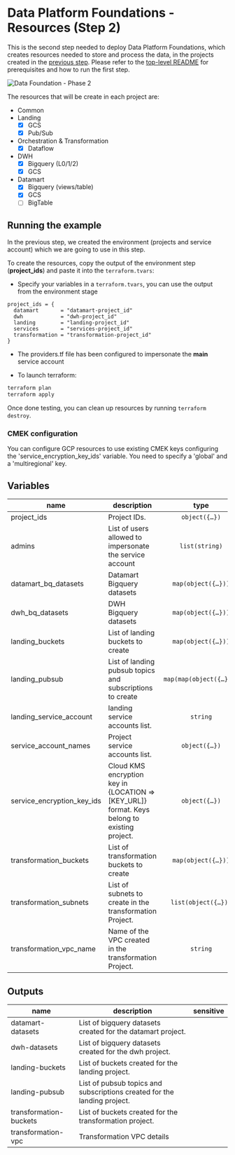 # Data Platform Foundations - Resources (Step 2)

This is the second step needed to deploy Data Platform Foundations, which creates resources needed to store and process the data, in the projects created in the [previous step](./../environment/). Please refer to the [top-level README](../README.md) for prerequisites and how to run the first step.

![Data Foundation -  Phase 2](./diagram.png "High-level diagram")

The resources that will be create in each project are:

- Common
- Landing
  - [x] GCS
  - [x] Pub/Sub
- Orchestration & Transformation
  - [x] Dataflow
- DWH
  - [x] Bigquery (L0/1/2)
  - [x] GCS
- Datamart
  - [x] Bigquery (views/table)
  - [x] GCS
  - [ ] BigTable

## Running the example

In the previous step, we created the environment (projects and service account) which we are going to use in this step.

To create the resources, copy the output of the environment step (**project_ids**) and paste it into the `terraform.tvars`:

- Specify your variables in a `terraform.tvars`, you can use the output from the environment stage

```tfm
project_ids = {
  datamart       = "datamart-project_id"
  dwh            = "dwh-project_id"
  landing        = "landing-project_id"
  services       = "services-project_id"
  transformation = "transformation-project_id"
}
```


- The providers.tf file has been configured to impersonate the **main** service account

- To launch terraform:
```bash
terraform plan
terraform apply
```
Once done testing, you can clean up resources by running `terraform destroy`.

### CMEK configuration
You can configure GCP resources to use existing CMEK keys configuring the 'service_encryption_key_ids' variable. You need to specify a 'global' and a 'multiregional' key.

<!-- BEGIN TFDOC -->

## Variables

| name | description | type | required | default |
|---|---|:---:|:---:|:---:|
| project_ids | Project IDs. | <code title="object&#40;&#123;&#10;  datamart       &#61; string&#10;  dwh            &#61; string&#10;  landing        &#61; string&#10;  services       &#61; string&#10;  transformation &#61; string&#10;&#125;&#41;">object&#40;&#123;&#8230;&#125;&#41;</code> | ✓ |  |
| admins | List of users allowed to impersonate the service account | <code>list&#40;string&#41;</code> |  | <code>null</code> |
| datamart_bq_datasets | Datamart Bigquery datasets | <code title="map&#40;object&#40;&#123;&#10;  iam      &#61; map&#40;list&#40;string&#41;&#41;&#10;  location &#61; string&#10;&#125;&#41;&#41;">map&#40;object&#40;&#123;&#8230;&#125;&#41;&#41;</code> |  | <code title="&#123;&#10;  bq_datamart_dataset &#61; &#123;&#10;    location &#61; &#34;EU&#34;&#10;    iam &#61; &#123;&#10;    &#125;&#10;  &#125;&#10;&#125;">&#123;&#8230;&#125;</code> |
| dwh_bq_datasets | DWH Bigquery datasets | <code title="map&#40;object&#40;&#123;&#10;  location &#61; string&#10;  iam      &#61; map&#40;list&#40;string&#41;&#41;&#10;&#125;&#41;&#41;">map&#40;object&#40;&#123;&#8230;&#125;&#41;&#41;</code> |  | <code title="&#123;&#10;  bq_raw_dataset &#61; &#123;&#10;    iam      &#61; &#123;&#125;&#10;    location &#61; &#34;EU&#34;&#10;  &#125;&#10;&#125;">&#123;&#8230;&#125;</code> |
| landing_buckets | List of landing buckets to create | <code title="map&#40;object&#40;&#123;&#10;  location &#61; string&#10;  name     &#61; string&#10;&#125;&#41;&#41;">map&#40;object&#40;&#123;&#8230;&#125;&#41;&#41;</code> |  | <code title="&#123;&#10;  raw-data &#61; &#123;&#10;    location &#61; &#34;EU&#34;&#10;    name     &#61; &#34;raw-data&#34;&#10;  &#125;&#10;  data-schema &#61; &#123;&#10;    location &#61; &#34;EU&#34;&#10;    name     &#61; &#34;data-schema&#34;&#10;  &#125;&#10;&#125;">&#123;&#8230;&#125;</code> |
| landing_pubsub | List of landing pubsub topics and subscriptions to create | <code title="map&#40;map&#40;object&#40;&#123;&#10;  iam    &#61; map&#40;list&#40;string&#41;&#41;&#10;  labels &#61; map&#40;string&#41;&#10;  options &#61; object&#40;&#123;&#10;    ack_deadline_seconds       &#61; number&#10;    message_retention_duration &#61; number&#10;    retain_acked_messages      &#61; bool&#10;    expiration_policy_ttl      &#61; number&#10;  &#125;&#41;&#10;&#125;&#41;&#41;&#41;">map&#40;map&#40;object&#40;&#123;&#8230;&#125;&#41;&#41;&#41;</code> |  | <code title="&#123;&#10;  landing-1 &#61; &#123;&#10;    sub1 &#61; &#123;&#10;      iam &#61; &#123;&#10;      &#125;&#10;      labels  &#61; &#123;&#125;&#10;      options &#61; null&#10;    &#125;&#10;    sub2 &#61; &#123;&#10;      iam     &#61; &#123;&#125;&#10;      labels  &#61; &#123;&#125;,&#10;      options &#61; null&#10;    &#125;,&#10;  &#125;&#10;&#125;">&#123;&#8230;&#125;</code> |
| landing_service_account | landing service accounts list. | <code>string</code> |  | <code>&#34;sa-landing&#34;</code> |
| service_account_names | Project service accounts list. | <code title="object&#40;&#123;&#10;  datamart       &#61; string&#10;  dwh            &#61; string&#10;  landing        &#61; string&#10;  services       &#61; string&#10;  transformation &#61; string&#10;&#125;&#41;">object&#40;&#123;&#8230;&#125;&#41;</code> |  | <code title="&#123;&#10;  datamart       &#61; &#34;sa-datamart&#34;&#10;  dwh            &#61; &#34;sa-datawh&#34;&#10;  landing        &#61; &#34;sa-landing&#34;&#10;  services       &#61; &#34;sa-services&#34;&#10;  transformation &#61; &#34;sa-transformation&#34;&#10;&#125;">&#123;&#8230;&#125;</code> |
| service_encryption_key_ids | Cloud KMS encryption key in {LOCATION => [KEY_URL]} format. Keys belong to existing project. | <code title="object&#40;&#123;&#10;  multiregional &#61; string&#10;  global        &#61; string&#10;&#125;&#41;">object&#40;&#123;&#8230;&#125;&#41;</code> |  | <code title="&#123;&#10;  multiregional &#61; null&#10;  global        &#61; null&#10;&#125;">&#123;&#8230;&#125;</code> |
| transformation_buckets | List of transformation buckets to create | <code title="map&#40;object&#40;&#123;&#10;  location &#61; string&#10;  name     &#61; string&#10;&#125;&#41;&#41;">map&#40;object&#40;&#123;&#8230;&#125;&#41;&#41;</code> |  | <code title="&#123;&#10;  temp &#61; &#123;&#10;    location &#61; &#34;EU&#34;&#10;    name     &#61; &#34;temp&#34;&#10;  &#125;,&#10;  templates &#61; &#123;&#10;    location &#61; &#34;EU&#34;&#10;    name     &#61; &#34;templates&#34;&#10;  &#125;,&#10;&#125;">&#123;&#8230;&#125;</code> |
| transformation_subnets | List of subnets to create in the transformation Project. | <code title="list&#40;object&#40;&#123;&#10;  ip_cidr_range      &#61; string&#10;  name               &#61; string&#10;  region             &#61; string&#10;  secondary_ip_range &#61; map&#40;string&#41;&#10;&#125;&#41;&#41;">list&#40;object&#40;&#123;&#8230;&#125;&#41;&#41;</code> |  | <code title="&#91;&#10;  &#123;&#10;    ip_cidr_range      &#61; &#34;10.1.0.0&#47;20&#34;&#10;    name               &#61; &#34;transformation-subnet&#34;&#10;    region             &#61; &#34;europe-west3&#34;&#10;    secondary_ip_range &#61; &#123;&#125;&#10;  &#125;,&#10;&#93;">&#91;&#8230;&#93;</code> |
| transformation_vpc_name | Name of the VPC created in the transformation Project. | <code>string</code> |  | <code>&#34;transformation-vpc&#34;</code> |

## Outputs

| name | description | sensitive |
|---|---|:---:|
| datamart-datasets | List of bigquery datasets created for the datamart project. |  |
| dwh-datasets | List of bigquery datasets created for the dwh project. |  |
| landing-buckets | List of buckets created for the landing project. |  |
| landing-pubsub | List of pubsub topics and subscriptions created for the landing project. |  |
| transformation-buckets | List of buckets created for the transformation project. |  |
| transformation-vpc | Transformation VPC details |  |


<!-- END TFDOC -->
